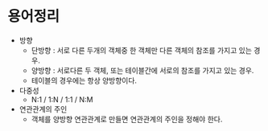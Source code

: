 # 용어정리

* 방향
    * 단방향 : 서로 다른 두개의 객체중 한 객체만 다른 객체의 참조를 가지고 있는 경우.
    * 양방향 : 서로다른 두 객체, 또는 테이블간에 서로의 참조를 가지고 있는 경우.
    * 테이블의 경우에는 항상 양방향이다.
* 다중성
    * N:1 / 1:N / 1:1 / N:M
* 연관관계의 주인
    * 객체를 양방향 연관관계로 만들면 연관관계의 주인을 정해야 한다.
